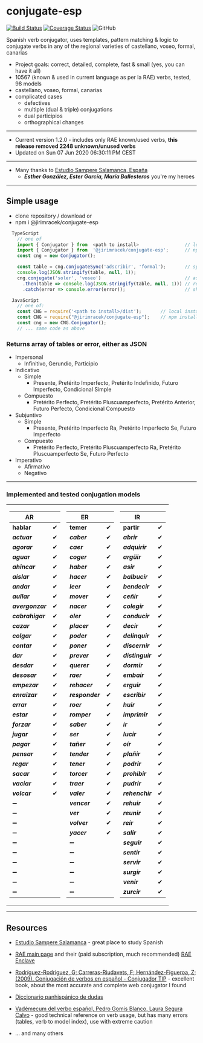 # conjugate-esp

[![Build Status](https://travis-ci.org/jirimracek/conjugate-esp.svg?branch=master)](https://travis-ci.org/jirimracek/conjugate-esp)
[![Coverage Status](https://coveralls.io/repos/github/jirimracek/conjugate-esp/badge.svg?branch=master)](https://coveralls.io/github/jirimracek/conjugate-esp?branch=master)
![GitHub](https://img.shields.io/github/license/jirimracek/conjugate-esp)

Spanish verb conjugator, uses templates, pattern matching & logic to conjugate verbs in any of the regional varieties of castellano, voseo, formal, canarias

- Project goals: correct, detailed, complete, fast & small (yes, you can have it all)
- 10567 (known & used in current language as per la RAE) verbs, tested, 98 models
- castellano, voseo, formal, canarias
- complicated cases
  - defectives
  - multiple (dual & triple) conjugations
  - dual participios
  - orthographical changes

____

- Current version 1.2.0 - includes only RAE known/used verbs, **this release removed 2248 unknown/unused verbs**
- Updated on Sun 07 Jun 2020 06:30:11 PM CEST

____

- Many thanks to [Estudio Sampere Salamanca, España](http://www.sampere.com/learn-spanish/spanish-courses-salamanca.html "Sampere Salamanca")
  - ***Esther González, Ester García, María Ballesteros*** you're my heroes

____

## Simple usage

- clone repository / download or
- npm i @jirimracek/conjugate-esp

```typescript
  TypeScript
    // one of
    import { Conjugator } from  <path to install>                 // local install
    import { Conjugator } from  '@jirimracek/conjugate-esp';      // npm installed
    const cng = new Conjugator();

    const table = cng.conjugateSync('adscribir', 'formal');       // sync, formal (usted, ustedes)
    console.log(JSON.stringify(table, null, 1));
    cng.conjugate('soler', 'voseo')                               // async (promise), voseo
      .then(table => console.log(JSON.stringify(table, null, 1))) // returns Result[]
      .catch(error => console.error(error));                      // should not error
```

```javascript
  JavaScript
    // one of:
    const CNG = require('<path to install>/dist');       // local install
    const CNG = require("@jirimracek/conjugate-esp");    // npm installed
    const cng = new CNG.Conjugator();
    // ... same code as above
```

### Returns array of tables or error, either as JSON

- Impersonal
  - Infinitivo, Gerundio, Participio
- Indicativo
  - Simple
    - Presente, Pretérito Imperfecto, Pretérito Indefinido, Futuro Imperfecto, Condicional Simple
  - Compuesto
    - Pretérito Perfecto, Pretérito Pluscuamperfecto, Pretérito Anterior, Futuro Perfecto, Condicional Compuesto
- Subjuntivo
  - Simple
    - Presente, Pretérito Imperfecto Ra, Pretérito Imperfecto Se, Futuro Imperfecto
  - Compuesto
    - Pretérito Perfecto, Pretérito Pluscuamperfecto Ra, Pretérito Pluscuamperfecto Se, Futuro Perfecto
- Imperativo
  - Afirmativo
  - Negativo

____

### Implemented and tested conjugation models

<table>
<tr><td>

| AR            | |
|---------------|:-----------:|
| **hablar** | &#x2714; |
| ***actuar*** | &#x2714; |
| ***agorar*** | &#x2714; |
| ***aguar*** | &#x2714; |
| ***ahincar*** | &#x2714; |
| ***aislar*** | &#x2714; |
| ***andar*** | &#x2714; |
| ***aullar*** | &#x2714; |
| ***avergonzar*** | &#x2714; |
| ***cabrahigar*** | &#x2714; |
| ***cazar*** | &#x2714; |
| ***colgar*** | &#x2714; |
| ***contar*** | &#x2714; |
| ***dar*** | &#x2714; |
| ***desdar*** | &#x2714; |
| ***desosar*** | &#x2714; |
| ***empezar*** | &#x2714; |
| ***enraizar*** | &#x2714; |
| ***errar*** | &#x2714; |
| ***estar*** | &#x2714; |
| ***forzar*** | &#x2714; |
| ***jugar*** | &#x2714; |
| ***pagar*** | &#x2714; |
| ***pensar*** | &#x2714; |
| ***regar*** | &#x2714; |
| ***sacar*** | &#x2714; |
| ***vaciar*** | &#x2714; |
| ***volcar*** | &#x2714; |
|&#x2796;||
|&#x2796;||
|&#x2796;||
|&#x2796;||
|&#x2796;||
|&#x2796;||
|&#x2796;||
|&#x2796;||
|&#x2796;||
|&#x2796;||
</td><td>

| ER            | |
|---------------|:-----------:|
| **temer** | &#x2714; |
| ***caber*** | &#x2714; |
| ***caer*** | &#x2714; |
| ***coger*** | &#x2714; |
| ***haber*** | &#x2714; |
| ***hacer*** | &#x2714; |
| ***leer*** | &#x2714; |
| ***mover*** | &#x2714; |
| ***nacer*** | &#x2714; |
| ***oler*** | &#x2714; |
| ***placer*** | &#x2714; |
| ***poder*** | &#x2714; |
| ***poner*** | &#x2714; |
| ***prever*** | &#x2714; |
| ***querer*** | &#x2714; |
| ***raer*** | &#x2714; |
| ***rehacer*** | &#x2714; |
| ***responder*** | &#x2714; |
| ***roer*** | &#x2714; |
| ***romper*** | &#x2714; |
| ***saber*** | &#x2714; |
| ***ser*** | &#x2714; |
| ***tañer*** | &#x2714; |
| ***tender*** | &#x2714; |
| ***tener*** | &#x2714; |
| ***torcer*** | &#x2714; |
| ***traer*** | &#x2714; |
| ***valer*** | &#x2714; |
| ***vencer*** | &#x2714; |
| ***ver*** | &#x2714; |
| ***volver*** | &#x2714; |
| ***yacer*** | &#x2714; |
|&#x2796;||
|&#x2796;||
|&#x2796;||
|&#x2796;||
|&#x2796;||
|&#x2796;||
</td><td>

| IR            | |
|---------------|:-----------:|
| **partir** | &#x2714; |
| ***abrir*** | &#x2714; |
| ***adquirir*** | &#x2714; |
| ***argüir*** | &#x2714; |
| ***asir*** | &#x2714; |
| ***balbucir*** | &#x2714; |
| ***bendecir*** | &#x2714; |
| ***ceñir*** | &#x2714; |
| ***colegir*** | &#x2714; |
| ***conducir*** | &#x2714; |
| ***decir*** | &#x2714; |
| ***delinquir*** | &#x2714; |
| ***discernir*** | &#x2714; |
| ***distinguir*** | &#x2714; |
| ***dormir*** | &#x2714; |
| ***embaír*** | &#x2714; |
| ***erguir*** | &#x2714; |
| ***escribir*** | &#x2714; |
| ***huir*** | &#x2714; |
| ***imprimir*** | &#x2714; |
| ***ir*** | &#x2714; |
| ***lucir*** | &#x2714; |
| ***oír*** | &#x2714; |
| ***plañir*** | &#x2714; |
| ***podrir*** | &#x2714; |
| ***prohibir*** | &#x2714; |
| ***pudrir*** | &#x2714; |
| ***rehenchir*** | &#x2714; |
| ***rehuir*** | &#x2714; |
| ***reunir*** | &#x2714; |
| ***reír*** | &#x2714; |
| ***salir*** | &#x2714; |
| ***seguir*** | &#x2714; |
| ***sentir*** | &#x2714; |
| ***servir*** | &#x2714; |
| ***surgir*** | &#x2714; |
| ***venir*** | &#x2714; |
| ***zurcir*** | &#x2714; |
</td></tr> </table>

____

## Resources

- [Estudio Sampere Salamanca](http://www.sampere.com/learn-spanish/spanish-courses-salamanca.html "Sampere Salamanca") - great place to study Spanish

- [RAE main page](https://www.rae.es "RAE") and their (paid subscription, much recommended) [RAE Enclave](https://enclave.rae.es "Enclave")

- [Rodríguez-Rodríguez, G; Carreras-Riudavets, F; Hernández-Figueroa, Z; (2009). Conjugación de verbos en español - Conjugador TIP](https://tulengua.es "Conjugador TIP") - excellent book, about the most accurate and complete web conjugator I found

- [Diccionario panhispánico de dudas](https://www.casadellibro.com/libro-diccionario-panhispanico-de-dudas-2-ed/9788429406238/1051481 "Casa del libro" )

- [Vadémecum del verbo español, Pedro Gomis Blanco, Laura Segura Calvo](https://www.amazon.es/Vad%C3%A9mecum-verbo-espa%C3%B1ol-Pedro-Blanco/dp/8497783875 "Amazon.es") - good technical reference on verb usage, but has many errors (tables, verb to model index), use with extreme caution

- ... and many others
